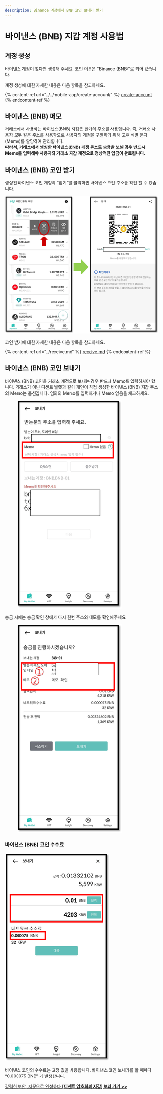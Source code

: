 ```yaml
---
description: Binance 계정에서 BNB 코인 보내기 받기
---
```


# 바이낸스 (BNB) 지갑 계정 사용법

## 계정 생성

바이낸스 계정이 없다면 생성해 주세요. 코인 이름은 "Binance (BNB)"로 되어 있습니다.

계정 생성에 대한 자세한 내용은 다음 항목을 참고하세요.

{% content-ref url="../../mobile-app/create-account/" %}
[create-account](../../mobile-app/create-account/)
{% endcontent-ref %}

## 바이낸스 (BNB) 메모

거래소에서 사용되는 바이낸스(BNB) 지갑은 한개의 주소를 사용합니다. 즉, 거래소 사용자 모두 같은 주소를 사용함으로 사용자의 계정을 구별하기 위해 고유 식별 문자(Memo)를 할당하여 관리합니다. \
**따라서, 거래소에서 생성한 바이낸스(BNB) 계정 주소로 송금을 보낼 경우 반드시 Memo를 입력해야 사용자의 거래소 지갑 계정으로 정상적인 입금이 완료됩니다.**

## 바이낸스 (BNB) 코인 받기

생성된 바이낸스 코인 계정의 “받기”를 클릭하면 바이낸스 코인 주소를 확인 할 수 있습니다.

<div align="left">

<img src="../../.gitbook/assets/BNB-01.png" alt="" width="563">

</div>

코인 받기에 대한 자세한 내용은 다음 항목을 참고하세요.

{% content-ref url="../receive.md" %}
[receive.md](../receive.md)
{% endcontent-ref %}

## 바이낸스 (BNB) 코인 보내기

바이낸스 (BNB) 코인을 거래소 계정으로 보내는 경우 반드시 Memo를 입력하셔야 합니다. 거래소가 아닌 디센트 월렛과 같이 개인이 직접 생성한 바이낸스 (BNB) 지갑 주소의 Memo는 옵션입니다. 임의의 Memo를 입력하거나 Memo 없음을 체크하세요.

<div align="left">

<figure><img src="../../.gitbook/assets/BNB-02.png" alt="" width="344"><figcaption></figcaption></figure>

</div>

송금 시에는 송금 확인 창에서 다시 한번 주소와 메모를 확인해주세요

<div align="left">

<figure><img src="../../.gitbook/assets/BNB-04.png" alt="" width="344"><figcaption></figcaption></figure>

</div>

### 바이낸스 (BNB) 코인 수수료

<div align="left">

<img src="../../.gitbook/assets/BNB-03.png" alt="" width="344">

</div>

바이낸스 코인의 수수료는 고정 값을 사용합니다. 바이낸스 코인 보내기를 할 때마다 “0.000075 BNB” 가 발생합니다.



[강력한 보안, 지문으로 완성하다 **\[디센트 암호화폐 지갑\] 보러 가기 >>**](https://store-kr.dcentwallet.com/pages/dcent-biometric-crypto-wallet?utm\_source=userguide\&utm\_medium=dcent-web\&utm\_campaign=202406\_binance-bnb)

